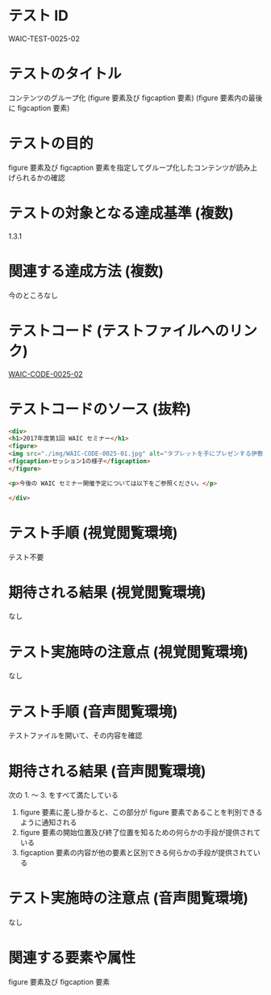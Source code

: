 # テスト ID

WAIC-TEST-0025-02

# テストのタイトル

コンテンツのグループ化 (figure 要素及び figcaption 要素) (figure 要素内の最後に figcaption 要素)

# テストの目的

figure 要素及び figcaption 要素を指定してグループ化したコンテンツが読み上げられるかの確認

# テストの対象となる達成基準 (複数)

1.3.1

# 関連する達成方法 (複数)

今のところなし

# テストコード (テストファイルへのリンク)

[WAIC-CODE-0025-02](https://waic.github.io/as_test/WAIC-CODE/WAIC-CODE-0025-02.html)

# テストコードのソース (抜粋)

```html
<div>
<h1>2017年度第1回 WAIC セミナー</h1>
<figure>
<img src="./img/WAIC-CODE-0025-01.jpg" alt="タブレットを手にプレゼンする伊敷の写真">
<figcaption>セッション1の様子</figcaption>
</figure>

<p>今後の WAIC セミナー開催予定については以下をご参照ください。</p>

</div>

```

# テスト手順 (視覚閲覧環境)

テスト不要

# 期待される結果 (視覚閲覧環境)

なし

# テスト実施時の注意点 (視覚閲覧環境)

なし

# テスト手順 (音声閲覧環境)

テストファイルを開いて、その内容を確認

# 期待される結果 (音声閲覧環境)

次の 1. 〜 3. をすべて満たしている

1. figure 要素に差し掛かると、この部分が figure 要素であることを判別できるように通知される
2. figure 要素の開始位置及び終了位置を知るための何らかの手段が提供されている
3. figcaption 要素の内容が他の要素と区別できる何らかの手段が提供されている

# テスト実施時の注意点 (音声閲覧環境)

なし

# 関連する要素や属性

figure 要素及び figcaption 要素
